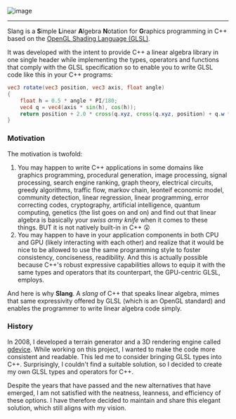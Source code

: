 ![image](https://github.com/pierodn/slang/assets/85252731/3a8c8b2b-cd6b-48c9-95a5-c597b036b8f5)

___
Slang is a **S**imple **L**inear **A**lgebra **N**otation for **G**raphics programming in C++ based on the [OpenGL Shading Language (GLSL)](https://registry.khronos.org/OpenGL/specs/gl/GLSLangSpec.4.50.pdf).

It was developed with the intent to provide C++ a linear algebra library in one single header while implementing the types, operators and functions that comply with the GLSL specification so to enable you to write GLSL code like this in your C++ programs:
```GLSL
vec3 rotate(vec3 position, vec3 axis, float angle)
{
    float h = 0.5 * angle * PI/180;
    vec4 q = vec4(axis * sin(h), cos(h)); 	
    return position + 2.0 * cross(q.xyz, cross(q.xyz, position) + q.w * position);
}
```
### Motivation
The motivation is twofold:
1. You may happen to write C++ applications in some domains like graphics programming, procedural generation, image processing, signal processing, search engine ranking, graph theory, electrical circuits, greedy algorithms, traffic flow, markov chain, leonteif economic model, community detection, linear regression, linear programming, error correcting codes, cryptography, artificial intelligence, quantum computing, genetics (the list goes on and on) and find out that linear algebra is basically your *swiss army knife* when it comes to these things. BUT it is not natively built-in in C++ 😲
2. You may happen to have in your application components in both CPU and GPU (likely interacting with each other) and realize that it would be nice to be allowed to use the same programming style to foster consistency, conciseness, readibility. And this is actually possible because C++'s robust expressive capabilities allows to equip it with the same types and operators that its counterpart, the GPU-centric GLSL, employs.

And here is why **Slang**. A *slang* of C++ that speaks linear algebra, mimes that same expressivity offered by GLSL (which is an OpenGL standard) and enables the programmer to write linear algebra code simply. 

### History
In 2008, I developed a terrain generator and a 3D rendering engine called [gdevice](https://github.com/pierodn/gdevice). While working on this project, I wanted to make the code more consistent and readable. This led me to consider bringing GLSL types into C++. Surprisingly, I couldn't find a suitable solution, so I decided to create my own GLSL types and operators for C++.

Despite the years that have passed and the new alternatives that have emerged, I am not satisfied with the neatness, leanness, and efficiency of these options. I have therefore decided to maintain and share this elegant solution, which still aligns with my vision.
